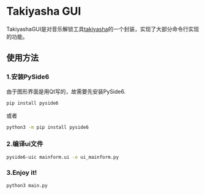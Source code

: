 # Takiyasha GUI

TakiyashaGUI是对音乐解锁工具[takiyasha](https://github.com/nukemiko/takiyasha)的一个封装，实现了大部分命令行实现的功能。

## 使用方法

### 1.安装PySide6

由于图形界面是用Qt写的，故需要先安装PySide6.

```bash
pip install pyside6
```

或者

```bash
python3 -m pip install pyside6
```

### 2.编译ui文件

```bash
pyside6-uic mainform.ui -o ui_mainform.py
```

### 3.Enjoy it!

```bash
python3 main.py
```

